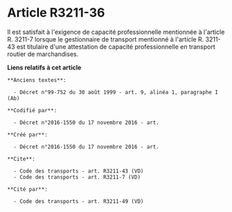 # Article R3211-36

Il est satisfait à l'exigence de capacité professionnelle mentionnée à l'article R. 3211-7 lorsque le gestionnaire de
transport mentionné à l'article R. 3211-43 est titulaire d'une attestation de capacité professionnelle en transport routier
de marchandises.

**Liens relatifs à cet article**

	**Anciens textes**:

	  - Décret n°99-752 du 30 août 1999 - art. 9, alinéa 1, paragraphe I  (Ab)

	**Codifié par**:

	  - Décret n°2016-1550 du 17 novembre 2016 - art.

	**Créé par**:

	  - Décret n°2016-1550 du 17 novembre 2016 - art.

	**Cite**:

	  - Code des transports - art. R3211-43 (VD)
	  - Code des transports - art. R3211-7 (VD)

	**Cité par**:

	  - Code des transports - art. R3211-49 (VD)
